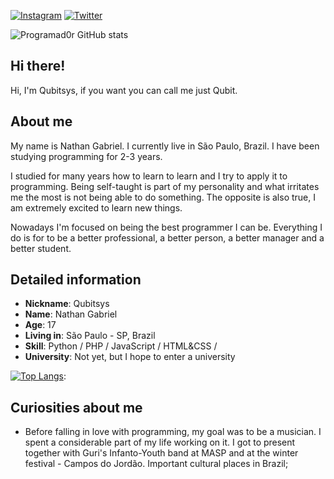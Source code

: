 [![Instagram](https://img.shields.io/badge/Instagram-E4405F?style=for-the-badge&logo=instagram&logoColor=white)](https://www.instagram.com/qubitsys/)
[![Twitter](https://img.shields.io/badge/Twitter-1DA1F2?style=for-the-badge&logo=twitter&logoColor=white)](https://twitter.com/QuBitSysX)




![Programad0r GitHub stats](https://github-readme-stats.vercel.app/api?username=NathanMuniz&show_icons=true&theme=dracula)




## Hi there!

Hi, I'm Qubitsys, if you want you can call me just Qubit.


## About me 

My name is Nathan Gabriel. I currently live in São Paulo, Brazil. I have been studying programming for 2-3 years. 

I studied for many years how to learn to learn and I try to apply it to programming.
Being self-taught is part of my personality and what irritates me the most is not being able to do something. The opposite is also true, I am extremely excited to learn new things.

Nowadays I'm focused on being the best programmer I can be. Everything I do is for to be a better professional, a better person, a better manager and a better student.

## Detailed information

* **Nickname**: 
Qubitsys
* **Name**: 
Nathan Gabriel
* **Age**: 17
* **Living in**: São Paulo - SP, Brazil
* **Skill**: Python / PHP / JavaScript / HTML&CSS / 
* **University**: Not yet, but I hope to enter a university


[![Top Langs](https://github-readme-stats.vercel.app/api/top-langs/?username=NathanMuniz&layout=compact=NathanMuniz&show_icons=true&theme=dracula)](https://github.com/anuraghazra/github-readme-stats): 



## Curiosities about me

* Before falling in love with programming, my goal was to be a musician. I spent a considerable part of my life working on it. I got to present together with Guri's Infanto-Youth band at MASP and at the winter festival - Campos do Jordão. Important cultural places in Brazil;
